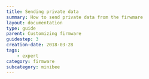 ```yaml
---
title: Sending private data
summary: How to send private data from the firwmare
layout: documentation
type: guide
parent: Customizing firmware
guidestep: 3
creation-date: 2018-03-28
tags: 
    - expert
category: firmware
subcategory: minibee
---
```


